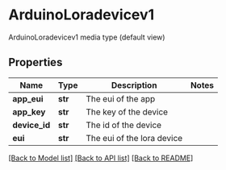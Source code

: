 # ArduinoLoradevicev1

ArduinoLoradevicev1 media type (default view)
## Properties
Name | Type | Description | Notes
------------ | ------------- | ------------- | -------------
**app_eui** | **str** | The eui of the app | 
**app_key** | **str** | The key of the device | 
**device_id** | **str** | The id of the device | 
**eui** | **str** | The eui of the lora device | 

[[Back to Model list]](../README.md#documentation-for-models) [[Back to API list]](../README.md#documentation-for-api-endpoints) [[Back to README]](../README.md)


